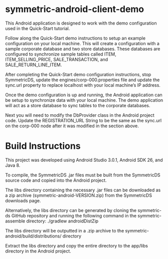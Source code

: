 # symmetric-android-client-demo

This Android application is designed to work with the demo configuration used in the Quick-Start tutorial.

Follow along the Quick-Start demo instructions to setup an example configuration on your local machine. This will create a configuration with a sample corporate database and two store databases. These databases are configured to synchronize sample tables called ITEM, ITEM_SELLING_PRICE, SALE_TRANSACTION, and SALE_RETURN_LINE_ITEM.

After completing the Quick-Start demo configuration instructions, stop SymmetricDS, update the engines/corp-000.properties file and update the sync.url property to replace localhost with your local machine’s IP address.

Once the demo configuration is up and running, the Android application can be setup to synchronize data with your local machine. The demo application will act as a store database to sync tables to the corporate databases.

Next you will need to modify the DbProvider class in the Android project code. Update the REGISTRATION_URL String to be the same as the sync.url on the corp-000 node after it was modified in the section above.

# Build Instructions

This project was developed using Android Studio 3.0.1, Android SDK 26, and Java 8.

To compile, the SymmetricDS .jar files must be built from the SymmetricDS source code and copied into the Android project.

The libs directory containing the necessary .jar files can be downloaded as a zip archive (symmetric-android-VERSION.zip) from the SymmetricDS downloads page. 

Alternatively, the libs directory can be generated by cloning the symmetric-ds GitHub repository and running the following command in the symmetric-assemble directory: 
./gradlew androidDistZip

The libs directory will be outputted in a .zip archive to the symmetric-android/build/distributions/ directory

Extract the libs directory and copy the entire directory to the app/libs directory in the Android project.


